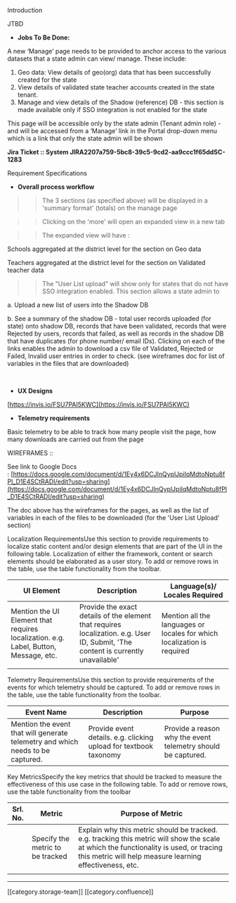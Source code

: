 



Introduction

JTBD


*  **Jobs To Be Done:** 

A new ‘Manage’ page needs to be provided to anchor access to the various datasets that a state admin can view/ manage. These include:
1. Geo data: View details of geo(org) data that has been successfully created for the state
1. View details of validated state teacher accounts created in the state tenant.
1. Manage and view details of the Shadow (reference) DB - this section is made available only if SSO integration is not enabled for the state

This page will be accessible only by the state admin (Tenant admin role) - and will be accessed from a ‘Manage’ link in the Portal drop-down menu which is a link that only the state admin will be shown

 **Jira Ticket :: System JIRA2207a759-5bc8-39c5-9cd2-aa9ccc1f65ddSC-1283** 



Requirement Specifications


*  **Overall process workflow** 



>> The 3 sections (as specified above) will be displayed in a 'summary format' (totals) on the manage page

>> Clicking on the 'more' will open an expanded view in a new tab

>> The expanded view will have : 

Schools aggregated at the district level for the section on Geo data

Teachers aggregated at the district level for the section on Validated teacher data

>> The "User List upload" will show only for states that do not have SSO integration enabled. This section allows a state admin to 

a. Upload a new list of users into the Shadow DB

b. See a summary of the shadow DB - total user records uploaded (for state) onto shadow DB, records that have been validated, records that were Rejected by users, records that failed, as well as records in the shadow DB that have duplicates (for phone number/ email IDs). Clicking on each of the links enables the admin to download a csv file of Validated, Rejected or Failed, Invalid user entries in order to check. (see wireframes doc for list of variables in the files that are downloaded)

  


*  **UX Designs** 

[https://invis.io/FSU7PAI5KWC](https://invis.io/FSU7PAI5KWC)




*  **Telemetry requirements** 

Basic telemetry to be able to track how many people visit the page, how many downloads are carried out from the page

WIREFRAMES ::

See link to Google Docs : [https://docs.google.com/document/d/1Ey4x6DCJlnQyplJpiIqMdtoNptu8fPl_D1E4SCtRADI/edit?usp=sharing](https://docs.google.com/document/d/1Ey4x6DCJlnQyplJpiIqMdtoNptu8fPl_D1E4SCtRADI/edit?usp=sharing)



The doc above has the wireframes for the pages, as well as the list of variables in each of the files to be downloaded (for the 'User List Upload' section)

Localization RequirementsUse this section to provide requirements to localize static content and/or design elements that are part of the UI in the following table. Localization of either the framework, content or search elements should be elaborated as a user story. To add or remove rows in the table, use the table functionality from the toolbar.    



| UI Element | Description | Language(s)/ Locales Required | 
|  --- |  --- |  --- | 
| Mention the UI Element that requires localization. e.g. Label, Button, Message, etc.  | Provide the exact details of the element that requires localization. e.g. User ID, Submit, 'The content is currently unavailable'  | Mention all the languages or locales for which localization is required  | 
|  |  |  | 



Telemetry RequirementsUse this section to provide requirements of the events for which telemetry should be captured. To add or remove rows in the table, use the table functionality from the toolbar.    



| Event Name | Description | Purpose | 
|  --- |  --- |  --- | 
| Mention the event that will generate telemetry and which needs to be captured.  | Provide event details. e.g. clicking upload for textbook taxonomy  | Provide a reason why the event telemetry should be captured.  | 



Key MetricsSpecify the key metrics that should be tracked to measure the effectiveness of this use case in the following table. To add or remove rows, use the table functionality from the toolbar 



| Srl. No. | Metric | Purpose of Metric | 
|  --- |  --- |  --- | 
|  | Specify the metric to be tracked  | Explain why this metric should be tracked. e.g. tracking this metric will show the scale at which the functionality is used, or tracing this metric will help measure learning effectiveness, etc.  | 
|  |  |  | 





*****

[[category.storage-team]] 
[[category.confluence]] 
